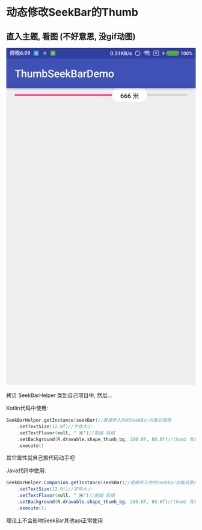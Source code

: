 动态修改SeekBar的Thumb
=======

直入主题, 看图 (不好意思, 没gif动图)
----
![image](https://github.com/cymok/ThumbSeekBarDemo/blob/master/Screenshot/Screenshot.png)

拷贝 SeekBarHelper 类到自己项目中, 然后...

Kotlin代码中使用: 
```kotlin
SeekBarHelper.getInstance(seekBar)//直接传入你的SeekBar对象后使用
    .setTextSize(12.0f)//字体大小
    .setTextFlavor(null, " 米")//前缀 后缀
    .setBackground(R.drawable.shape_thumb_bg, 200.0f, 80.0f)//thumb 背景 宽 高
    .execute()
```
其它属性就自己搬代码动手吧

Java代码中使用:
```java
SeekBarHelper.Companion.getInstance(seekBar)//直接传入你的SeekBar对象后使用
    .setTextSize(12.0f)//字体大小
    .setTextFlavor(null, " 米")//前缀 后缀
    .setBackground(R.drawable.shape_thumb_bg, 200.0f, 80.0f)//thumb 背景 宽 高
    .execute();
```

理论上不会影响SeekBar其他api正常使用
